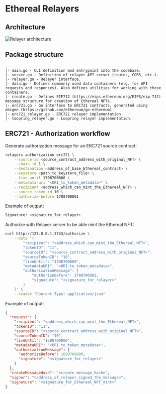 # Ethereal Relayers

## Architecture

![Relayer architecture](https://github.com/moonstream-to/ethereal-nfts/assets/8016073/f5fa3d9f-6733-4ce4-ab45-dbd82a754557)

## Package structure

```
.
|- main.go - CLI definition and entrypoint into the codebase.
|- server.go - Definition of relayer API server (routes, CORS, etc.).
|- relayer.go - Relayer interface.
|- data.go - Defines commonly used data containers (e.g. for API requests and responses). Also defines utilities for working with these containers.
|- create.go - Defines EIP712 (https://eips.ethereum.org/EIPS/eip-712) message structure for creation of Ethereal NFTs.
|- erc721.go - Go interface to ERC721 contracts, generated using abigen (https://github.com/ethereum/go-ethereum).
|- erc721_relayer.go - ERC721 relayer implementation.
|- loopring_relayer.go - Loopring relayer implementation.
```

## ERC721 - Authorization workflow

Generate authorization message for an ERC721 source contract:

```bash
relayers authorization erc721 \
    --source-id <source_contract_address_with_original_NFT> \
    --chain-id 1 \
    --destination <address_of_base_Ethereal_contract> \
    --keystore <path_to_keystore_file> \
    --live-until 1708700800 \
    --metadata-uri "<URI_to_token_metadata>" \
    --recipient <address_which_can_mint_the_Ethereal_NFT> \
    --source-token-id 10 \
    --authorize-before 1708700801
```

Example of output:

```bash
Signature: <signature_for_relayer>
```

Authorize with Relayer server to be able mint the Ethereal NFT:

```bash
curl http://127.0.0.1:3743/authorize \
    --data '{
        "recipient": "<address_which_can_mint_the_Ethereal_NFT>",
        "tokenID": "11",
        "sourceID": "<source_contract_address_with_original_NFT>",
        "sourceTokenID": "10",
        "liveUntil": "1708700800",
        "metadataURI": "<URI_to_token_metadata>",
        "authorizationMessage": {
            "authorizeBefore": 1708700801,
            "signature": "<signature_for_relayer>"
        }
    }' \
    --header "Content-Type: application/json"
```

Example of output:

```json
{
  "request": {
    "recipient": "<address_which_can_mint_the_Ethereal_NFT>",
    "tokenID": "11",
    "sourceID": "<source_contract_address_with_original_NFT>",
    "sourceTokenID": "10",
    "liveUntil": "1688700800",
    "metadataURI": "<URI_to_token_metadata>",
    "authorizationMessage": {
      "authorizeBefore": 1688700800,
      "signature": "<signature_for_relayer>"
    }
  },
  "createMessageHash": "<create_message_hash>",
  "signer": "<address_of_relayer_signed_the_message>",
  "signature": "<signature_for_Ethereal_NFT_mint>"
}
```

